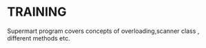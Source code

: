# TRAINING

Supermart program covers concepts of overloading,scanner class , different methods etc.
